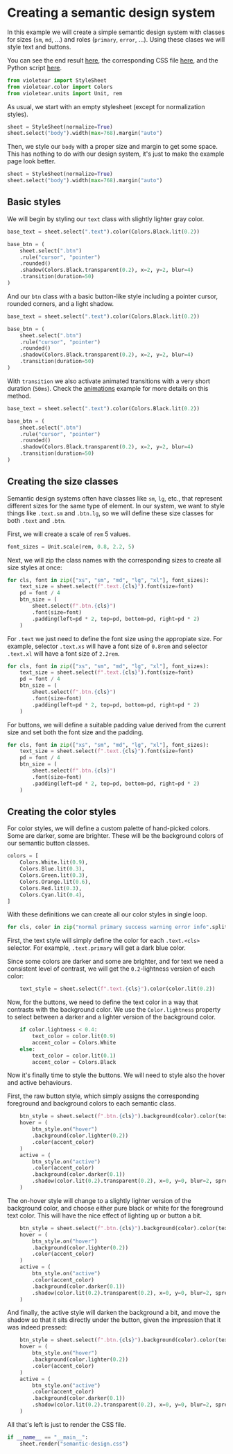 # Creating a semantic design system

In this example we will create a simple semantic design system with
classes for sizes (`sm`, `md`, ...) and roles (`primary`, `error`, ...).
Using these clases we will style text and buttons.

You can see the end result [here](./semantic-design.html),
the corresponding CSS file [here](./semantic-design.css),
and the Python script [here](./semantic_design.py).



```python linenums="8" title="semantic_design.py"
from violetear import StyleSheet
from violetear.color import Colors
from violetear.units import Unit, rem
```

As usual, we start with an empty stylesheet (except for normalization styles).



```python linenums="12" hl_lines="1" title="semantic_design.py"
sheet = StyleSheet(normalize=True)  
sheet.select("body").width(max=768).margin("auto")  
```

Then, we style our `body` with a proper size and margin to get some space.
This has nothing to do with our design system, it's just to make the example page look better.



```python linenums="12" hl_lines="2" title="semantic_design.py"
sheet = StyleSheet(normalize=True)  
sheet.select("body").width(max=768).margin("auto")  
```


## Basic styles

We will begin by styling our `text` class with slightly lighter gray color.



```python linenums="19" hl_lines="1" title="semantic_design.py"
base_text = sheet.select(".text").color(Colors.Black.lit(0.2))  

base_btn = (
    sheet.select(".btn")
    .rule("cursor", "pointer")  
    .rounded()  
    .shadow(Colors.Black.transparent(0.2), x=2, y=2, blur=4)  
    .transition(duration=50)  
)
```

And our `btn` class with a basic button-like style including a pointer cursor,
rounded corners, and a light shadow.



```python linenums="19" hl_lines="5 6 7" title="semantic_design.py"
base_text = sheet.select(".text").color(Colors.Black.lit(0.2))  

base_btn = (
    sheet.select(".btn")
    .rule("cursor", "pointer")  
    .rounded()  
    .shadow(Colors.Black.transparent(0.2), x=2, y=2, blur=4)  
    .transition(duration=50)  
)
```


With `transition` we also activate animated transitions with a very short
duration (`50ms`). Check the [animations](../animations/) example for more details on this method.



```python linenums="19" hl_lines="8" title="semantic_design.py"
base_text = sheet.select(".text").color(Colors.Black.lit(0.2))  

base_btn = (
    sheet.select(".btn")
    .rule("cursor", "pointer")  
    .rounded()  
    .shadow(Colors.Black.transparent(0.2), x=2, y=2, blur=4)  
    .transition(duration=50)  
)
```


## Creating the size classes

Semantic design systems often have classes like `sm`, `lg`, etc., that represent different sizes
for the same type of element.
In our system, we want to style things like `.text.sm` and `.btn.lg`, so we will define these size
classes for both `.text` and `.btn`.

First, we will create a scale of `rem` 5 values.



```python linenums="40" title="semantic_design.py"
font_sizes = Unit.scale(rem, 0.8, 2.2, 5)
```

Next, we will zip the class names with the corresponding sizes to create all size styles
at once:



```python linenums="43" hl_lines="1" title="semantic_design.py"
for cls, font in zip(["xs", "sm", "md", "lg", "xl"], font_sizes):  
    text_size = sheet.select(f".text.{cls}").font(size=font)  
    pd = font / 4  
    btn_size = (
        sheet.select(f".btn.{cls}")
        .font(size=font)  
        .padding(left=pd * 2, top=pd, bottom=pd, right=pd * 2)  
    )
```

For `.text` we just need to define the font size using the appropiate size.
For example, selector `.text.xs` will have a font size of `0.8rem` and selector
`.text.xl` will have a font size of `2.2rem`.



```python linenums="43" hl_lines="2" title="semantic_design.py"
for cls, font in zip(["xs", "sm", "md", "lg", "xl"], font_sizes):  
    text_size = sheet.select(f".text.{cls}").font(size=font)  
    pd = font / 4  
    btn_size = (
        sheet.select(f".btn.{cls}")
        .font(size=font)  
        .padding(left=pd * 2, top=pd, bottom=pd, right=pd * 2)  
    )
```


For buttons, we will define a suitable padding value derived from the current size
and set both the font size and the padding.



```python linenums="43" hl_lines="3 6 7" title="semantic_design.py"
for cls, font in zip(["xs", "sm", "md", "lg", "xl"], font_sizes):  
    text_size = sheet.select(f".text.{cls}").font(size=font)  
    pd = font / 4  
    btn_size = (
        sheet.select(f".btn.{cls}")
        .font(size=font)  
        .padding(left=pd * 2, top=pd, bottom=pd, right=pd * 2)  
    )
```


## Creating the color styles

For color styles, we will define a custom palette of hand-picked colors.
Some are darker, some are brighter.
These will be the background colors of our semantic button classes.



```python linenums="62" title="semantic_design.py"
colors = [
    Colors.White.lit(0.9),
    Colors.Blue.lit(0.3),
    Colors.Green.lit(0.3),
    Colors.Orange.lit(0.6),
    Colors.Red.lit(0.3),
    Colors.Cyan.lit(0.4),
]
```

With these definitions we can create all our color styles in single loop.



```python linenums="71" title="semantic_design.py"
for cls, color in zip("normal primary success warning error info".split(), colors):
```

First, the text style will simply define the color for each `.text.<cls>` selector.
For example, `.text.primary` will get a dark blue color.

Since some colors are darker and some are brighter, and for text we need
a consistent level of contrast, we will get the `0.2`-lightness version of
each color:



```python linenums="77" title="semantic_design.py"
    text_style = sheet.select(f".text.{cls}").color(color.lit(0.2))
```

Now, for the buttons, we need to define the text color in a way that contrasts
with the background color. We use the `Color.lightness` property to select
between a darker and a lighter version of the background color.



```python linenums="81" title="semantic_design.py"
    if color.lightness < 0.4:
        text_color = color.lit(0.9)
        accent_color = Colors.White
    else:
        text_color = color.lit(0.1)
        accent_color = Colors.Black
```

Now it's finally time to style the buttons.
We will need to style also the hover and active behaviours.

First, the raw button style, which simply assigns the corresponding
foreground and background colors to each semantic class.



```python linenums="91" hl_lines="1" title="semantic_design.py"
    btn_style = sheet.select(f".btn.{cls}").background(color).color(text_color)  
    hover = (
        btn_style.on("hover")
        .background(color.lighter(0.2))  
        .color(accent_color)  
    )
    active = (
        btn_style.on("active")
        .color(accent_color)  
        .background(color.darker(0.1))  
        .shadow(color.lit(0.2).transparent(0.2), x=0, y=0, blur=2, spread=1)  
    )
```

The on-hover style will change to a slightly lighter version of the background color,
and choose either pure black or white for the foreground text color.
This will have the nice effect of lighting up or button a bit.



```python linenums="91" hl_lines="4 5" title="semantic_design.py"
    btn_style = sheet.select(f".btn.{cls}").background(color).color(text_color)  
    hover = (
        btn_style.on("hover")
        .background(color.lighter(0.2))  
        .color(accent_color)  
    )
    active = (
        btn_style.on("active")
        .color(accent_color)  
        .background(color.darker(0.1))  
        .shadow(color.lit(0.2).transparent(0.2), x=0, y=0, blur=2, spread=1)  
    )
```


And finally, the active style will darken the background a bit, and move the shadow
so that it sits directly under the button, given the impression that it was indeed pressed:



```python linenums="91" hl_lines="9 10 11" title="semantic_design.py"
    btn_style = sheet.select(f".btn.{cls}").background(color).color(text_color)  
    hover = (
        btn_style.on("hover")
        .background(color.lighter(0.2))  
        .color(accent_color)  
    )
    active = (
        btn_style.on("active")
        .color(accent_color)  
        .background(color.darker(0.1))  
        .shadow(color.lit(0.2).transparent(0.2), x=0, y=0, blur=2, spread=1)  
    )
```


All that's left is just to render the CSS file.



```python linenums="111" title="semantic_design.py"
if __name__ == "__main__":
    sheet.render("semantic-design.css")
```

